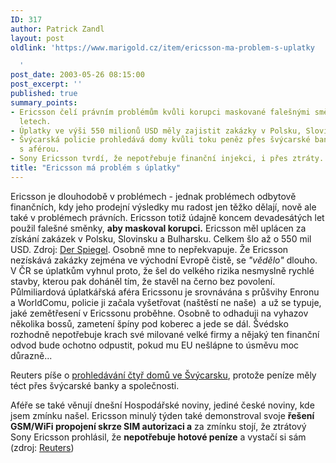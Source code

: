 ```yaml
---
ID: 317
author: Patrick Zandl
layout: post
oldlink: 'https://www.marigold.cz/item/ericsson-ma-problem-s-uplatky

  '
post_date: 2003-05-26 08:15:00
post_excerpt: ''
published: true
summary_points:
- Ericsson čelí právním problémům kvůli korupci maskované falešnými směnkami v 90.
  letech.
- Úplatky ve výši 550 milionů USD měly zajistit zakázky v Polsku, Slovinsku a Bulharsku.
- Švýcarská policie prohledává domy kvůli toku peněz přes švýcarské banky v souvislosti
  s aférou.
- Sony Ericsson tvrdí, že nepotřebuje finanční injekci, i přes ztráty.
title: "Ericsson má problém s úplatky"
---
```


<p>
Ericsson je dlouhodobě v problémech - jednak problémech odbytově finančních, kdy jeho prodejní výsledky mu radost jen těžko dělají, nově ale také v problémech právních. Ericsson totiž údajně koncem devadesátých let použil falešné směnky, <STRONG>aby maskoval korupci.</STRONG> Ericsson měl uplácen za získání zakázek v Polsku, Slovinsku a Bulharsku. Celkem šlo až o 550 mil USD. Zdroj: <A href="http://www.spiegel.de/wirtschaft/0,1518,250214,00.html" target=_blank>Der Spiegel</A>. Osobně mne to nepřekvapuje. Že Ericsson nezískává zakázky zejména ve východní Evropě čistě, se <EM>"vědělo"</EM> dlouho. V ČR se úplatkům vyhnul proto, že šel do velkého rizika nesmyslně rychlé stavby, kterou pak doháněl tím, že stavěl na černo bez povolení. Půlmiliardová úplatkářská aféra Ericssonu je srovnávána s průšvihy Enronu a WorldComu, policie ji začala vyšetřovat (naštěstí ne naše)&#160; a už se typuje, jaké zemětřesení v Ericssonu proběhne. Osobně to odhaduji na vyhazov několika bossů, zametení špíny pod koberec a jede se dál. Švédsko rozhodně nepotřebuje krach své milované velké firmy a nějaký ten finanční odvod bude ochotno odpustit, pokud mu EU nešlápne to úsměvu moc důrazně...</p>

<p>
Reuters píše o <A href="http://reuters.com/newsArticle.jhtml?type=technologyNews&amp;storyID=2795176" target=_blank>prohledávání čtyř domů ve Švýcarsku</A>, protože peníze měly téct přes švýcarské banky a společnosti. </p>

<p>
Aféře se také věnují dnešní Hospodářské noviny, jediné české noviny, kde jsem zmínku našel. Ericsson minulý týden také demonstroval svoje <STRONG>řešení GSM/WiFi propojení skrze SIM autorizaci a</STRONG> za zmínku stojí, že ztrátový Sony Ericsson prohlásil, že <STRONG>nepotřebuje hotové peníze</STRONG> a vystačí si sám (zdroj: <A href="http://reuters.com/newsArticle.jhtml?type=technologyNews&amp;storyID=2769713" target=_blank>Reuters</A>)</p>
